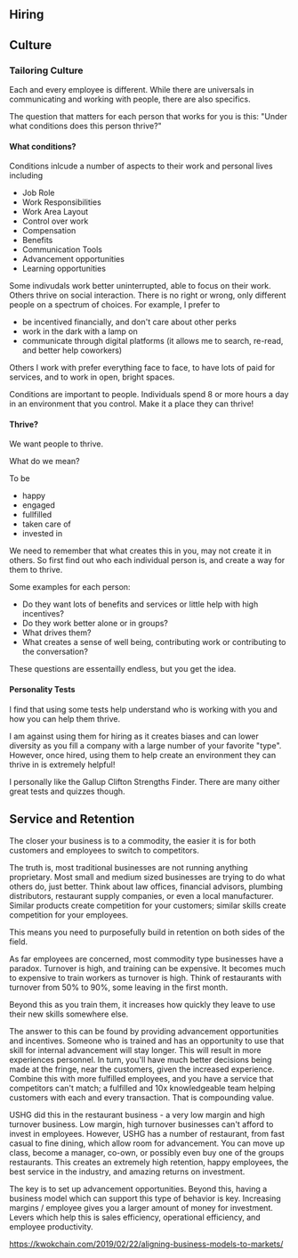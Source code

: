 ## Hiring

## Culture
### Tailoring Culture
Each and every employee is different. While there are universals in communicating and working with people, there are also specifics.

The question that matters for each person that works for you is this: "Under what conditions does this person thrive?"

#### What conditions?
Conditions inlcude a number of aspects to their work and personal lives including

* Job Role
* Work Responsibilities
* Work Area Layout
* Control over work
* Compensation
* Benefits
* Communication Tools
* Advancement opportunities
* Learning opportunities

Some indivudals work better uninterrupted, able to focus on their work. Others thrive on social interaction. There is no right or wrong, only different people on a spectrum of choices. For example, I prefer to

* be incentived financially, and don't care about other perks
* work in the dark with a lamp on
* communicate through digital platforms (it allows me to search, re-read, and better help coworkers)

Others I work with prefer everything face to face, to have lots of paid for services, and to work in open, bright spaces.

Conditions are important to people. Individuals spend 8 or more hours a day in an environment that you control. Make it a place they can thrive!

#### Thrive?

We want people to thrive.

What do we mean?

To be

* happy
* engaged
* fullfilled
* taken care of
* invested in

We need to remember that what creates this in you, may not create it in others. So first find out who each individual person is, and create a way for them to thrive.

Some examples for each person:

* Do they want lots of benefits and services or little help with high incentives?
* Do they work better alone or in groups?
* What drives them?
* What creates a sense of well being, contributing work or contributing to the conversation?

These questions are essentailly endless, but you get the idea.

#### Personality Tests

I find that using some tests help understand who is working with you and how you can help them thrive.

I am against using them for hiring as it creates biases and can lower diversity as you fill a company with a large number of your favorite "type". However, once hired, using them to help create an environment they can thrive in is extremely helpful!

I personally like the Gallup Clifton Strengths Finder. There are many oither great tests and quizzes though.

## Service and Retention

The closer your business is to a commodity, the easier it is for both customers and employees to switch to competitors.

The truth is, most traditional businesses are not running anything proprietary. Most small and medium sized businesses are trying to do what others do, just better. Think about law offices, financial advisors, plumbing distributors, restaurant supply companies, or even a local manufacturer. Similar products create competition for your customers; similar skills create competition for your employees.

This means you need to purposefully build in retention on both sides of the field. 

As far employees are concerned, most commodity type businesses have a paradox. Turnover is high, and training can be expensive. It becomes much to expensive to train workers as turnover is high. Think of restaurants with turnover from 50% to 90%, some leaving in the first month. 

Beyond this as you train them, it increases how quickly they leave to use their new skills somewhere else. 

The answer to this can be found by providing advancement opportunities and incentives. Someone who is trained and has an opportunity to use that skill for internal advancement will stay longer. This will result in more experiences personnel. In turn, you'll have much better decisions being made at the fringe, near the customers, given the increased experience. Combine this with more fulfilled employees, and you have a service that competitors can't match; a fulfilled and 10x knowledgeable team helping customers with each and every transaction. That is compounding value. 

USHG did this in the restaurant business - a very low margin and high turnover business. Low margin, high turnover businesses can't afford to invest in employees. However, USHG has a number of restaurant, from fast casual to fine dining, which allow room for advancement. You can move up class, become a manager, co-own, or possibly even buy one of the groups restaurants. This creates an extremely high retention, happy employees, the best service in the industry, and amazing returns on investment. 

The key is to set up advancement opportunities. Beyond this, having a business model which can support this type of behavior is key. Increasing margins / employee gives you a larger amount of money for investment. Levers which help this is sales efficiency, operational efficiency, and employee productivity. 

https://kwokchain.com/2019/02/22/aligning-business-models-to-markets/
